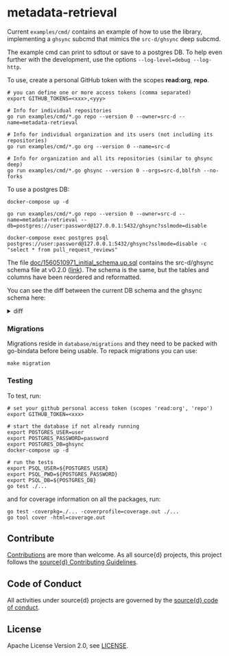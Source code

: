 # metadata-retrieval

Current `examples/cmd/` contains an example of how to use the library, implementing a `ghsync` subcmd that mimics the `src-d/ghsync` deep subcmd.

The example cmd can print to sdtout or save to a postgres DB. To help even further with the development, use the options `--log-level=debug --log-http`.

To use, create a personal GitHub token with the scopes **read:org**, **repo**.

```shell
# you can define one or more access tokens (comma separated)
export GITHUB_TOKENS=<xxx>,<yyy>

# Info for individual repositories
go run examples/cmd/*.go repo --version 0 --owner=src-d --name=metadata-retrieval

# Info for individual organization and its users (not including its repositories)
go run examples/cmd/*.go org --version 0 --name=src-d

# Info for organization and all its repositories (similar to ghsync deep)
go run examples/cmd/*.go ghsync --version 0 --orgs=src-d,bblfsh --no-forks
```

To use a postgres DB:

```shell
docker-compose up -d

go run examples/cmd/*.go repo --version 0 --owner=src-d --name=metadata-retrieval --db=postgres://user:password@127.0.0.1:5432/ghsync?sslmode=disable

docker-compose exec postgres psql postgres://user:password@127.0.0.1:5432/ghsync?sslmode=disable -c "select * from pull_request_reviews"
```

The file [doc/1560510971_initial_schema.up.sql](./doc/1560510971_initial_schema.up.sql) contains the src-d/ghsync schema file at v0.2.0 ([link](https://github.com/src-d/ghsync/blob/v0.2.0/models/sql/1560510971_initial_schema.up.sql)). The schema is the same, but the tables and columns have been reordered and reformatted.

You can see the diff between the current DB schema and the ghsync schema here:

<details><summary>diff</summary>

```diff
--- doc/1560510971_initial_schema.up.sql	2019-09-30 10:28:28.569403577 +0100
+++ database/migrations/000001_init.up.sql	2019-09-30 12:27:48.783414881 +0100
@@ -1,267 +1,251 @@
 BEGIN;

-CREATE TABLE organizations (
-  kallax_id serial NOT NULL PRIMARY KEY,
+CREATE TABLE IF NOT EXISTS organizations_versioned (
+  sum256 character varying(64) PRIMARY KEY,
+  versions integer ARRAY,

   avatar_url text,
   billing_email text,
-  blog text,
   collaborators bigint,
-  company text,
   created_at timestamptz,
   description text,
-  disk_usage bigint,
   email text,
-  followers bigint,
-  following bigint,
   htmlurl text,
   id bigint,
   location text,
   login text,
   name text,
   node_id text,
   owned_private_repos bigint,
-  private_gists bigint,
-  public_gists bigint,
   public_repos bigint,
   total_private_repos bigint,
   two_factor_requirement_enabled boolean,
-  type text,
   updated_at timestamptz
 );

-CREATE TABLE users (
-  kallax_id serial NOT NULL PRIMARY KEY,
+CREATE INDEX IF NOT EXISTS organizations_versions ON organizations_versioned (versions);
+
+CREATE TABLE IF NOT EXISTS users_versioned (
+  sum256 character varying(64) PRIMARY KEY,
+  versions integer ARRAY,

   avatar_url text,
   bio text,
-  blog text,
-  collaborators bigint,
   company text,
   created_at timestamptz,
-  disk_usage bigint,
   email text,
   followers bigint,
   following bigint,
-  gravatar_id text,
   hireable boolean,
   htmlurl text,
   id bigint,
   location text,
   login text,
   name text,
   node_id text,
   owned_private_repos bigint,
   private_gists bigint,
   public_gists bigint,
   public_repos bigint,
   site_admin boolean,
-  suspended_at timestamptz,
   total_private_repos bigint,
-  two_factor_authentication boolean,
-  type text,
   updated_at timestamptz
 );

-CREATE TABLE repositories (
-  kallax_id serial NOT NULL PRIMARY KEY,
+CREATE INDEX IF NOT EXISTS users_versions ON users_versioned (versions);

+CREATE TABLE IF NOT EXISTS repositories_versioned (
+  sum256 character varying(64) PRIMARY KEY,
+  versions integer ARRAY,
+
   allow_merge_commit boolean,
   allow_rebase_merge boolean,
   allow_squash_merge boolean,
   archived boolean,
-  auto_init boolean,
   clone_url text,
-  code_of_conduct jsonb,
   created_at timestamptz,
   default_branch text,
   description text,
   disabled boolean,
   fork boolean,
   forks_count bigint,
   full_name text,
-  git_url text,
-  gitignore_template text,
-  has_downloads boolean,
   has_issues boolean,
-  has_pages boolean,
-  has_projects boolean,
   has_wiki boolean,
   homepage text,
   htmlurl text,
   id bigint,
   language text,
-  license jsonb,
-  license_template text,
-  master_branch text,
   mirror_url text,
   name text,
-  network_count bigint,
   node_id text,
   open_issues_count bigint,
-  organization_id bigint NOT NULL,
-  organization_name text NOT NULL,
   owner_id bigint NOT NULL,
   owner_login text NOT NULL,
   owner_type text NOT NULL,
-  parent jsonb,
-  permissions jsonb,
   private boolean,
   pushed_at timestamptz,
-  size bigint,
-  source jsonb,
   sshurl text,
   stargazers_count bigint,
-  subscribers_count bigint,
-  svnurl text,
-  team_id bigint,
   topics text[] NOT NULL,
   updated_at timestamptz,
   watchers_count bigint
 );

-CREATE TABLE issues (
-  kallax_id serial NOT NULL PRIMARY KEY,
+CREATE INDEX IF NOT EXISTS repositories_versions ON repositories_versioned (versions);

-  assignee_id bigint NOT NULL,
-  assignee_login text NOT NULL,
-  assignees jsonb NOT NULL,
+CREATE TABLE IF NOT EXISTS issues_versioned (
+  sum256 character varying(64) PRIMARY KEY,
+  versions integer ARRAY,
+
+  assignees text[] NOT NULL,
   body text,
   closed_at timestamptz,
   closed_by_id bigint NOT NULL,
   closed_by_login text NOT NULL,
   comments bigint,
   created_at timestamptz,
   htmlurl text,
   id bigint,
   labels text[] NOT NULL,
   locked boolean,
-  milestone_id bigint NOT NULL,
+  milestone_id text NOT NULL,
   milestone_title text NOT NULL,
   node_id text,
   number bigint,
   repository_name text NOT NULL,
   repository_owner text NOT NULL,
   state text,
   title text,
   updated_at timestamptz,
   user_id bigint NOT NULL,
   user_login text NOT NULL
 );

-CREATE TABLE issue_comments (
-  kallax_id serial NOT NULL PRIMARY KEY,
+CREATE INDEX IF NOT EXISTS issues_versions ON issues_versioned (versions);
+
+CREATE TABLE IF NOT EXISTS issue_comments_versioned (
+  sum256 character varying(64) PRIMARY KEY,
+  versions integer ARRAY,

   author_association text,
   body text,
   created_at timestamptz,
   htmlurl text,
   id bigint,
   issue_number bigint NOT NULL,
   node_id text,
-  reactions jsonb,
   repository_name text NOT NULL,
   repository_owner text NOT NULL,
   updated_at timestamptz,
   user_id bigint NOT NULL,
   user_login text NOT NULL
 );

-CREATE TABLE pull_requests (
-  kallax_id serial NOT NULL PRIMARY KEY,
+CREATE INDEX IF NOT EXISTS issue_comments_versions ON issue_comments_versioned (versions);
+
+CREATE TABLE IF NOT EXISTS pull_requests_versioned (
+  sum256 character varying(64) PRIMARY KEY,
+  versions integer ARRAY,

   additions bigint,
-  assignee_id bigint NOT NULL,
-  assignee_login text NOT NULL,
-  assignees jsonb NOT NULL,
+  assignees text[] NOT NULL,
   author_association text,
-  base_label text NOT NULL,
   base_ref text NOT NULL,
   base_repository_name text NOT NULL,
   base_repository_owner text NOT NULL,
   base_sha text NOT NULL,
   base_user text NOT NULL,
   body text,
   changed_files bigint,
   closed_at timestamptz,
   comments bigint,
   commits bigint,
   created_at timestamptz,
   deletions bigint,
-  draft boolean,
-  head_label text NOT NULL,
   head_ref text NOT NULL,
   head_repository_name text NOT NULL,
   head_repository_owner text NOT NULL,
   head_sha text NOT NULL,
   head_user text NOT NULL,
   htmlurl text,
   id bigint,
   labels text[] NOT NULL,
   maintainer_can_modify boolean,
   merge_commit_sha text,
   mergeable boolean,
-  mergeable_state text,
   merged boolean,
   merged_at timestamptz,
   merged_by_id bigint NOT NULL,
   merged_by_login text NOT NULL,
-  milestone_id bigint NOT NULL,
+  milestone_id text NOT NULL,
   milestone_title text NOT NULL,
   node_id text,
   number bigint,
   repository_name text NOT NULL,
   repository_owner text NOT NULL,
-  requested_reviewers jsonb NOT NULL,
   review_comments bigint,
   state text,
   title text,
   updated_at timestamptz,
   user_id bigint NOT NULL,
   user_login text NOT NULL
 );

-CREATE TABLE pull_request_reviews (
-  kallax_id serial NOT NULL PRIMARY KEY,
+CREATE INDEX IF NOT EXISTS pull_requests_versions ON pull_requests_versioned (versions);
+
+CREATE TABLE IF NOT EXISTS pull_request_reviews_versioned (
+  sum256 character varying(64) PRIMARY KEY,
+  versions integer ARRAY,

   body text,
   commit_id text,
   htmlurl text,
   id bigint,
   node_id text,
   pull_request_number bigint NOT NULL,
   repository_name text NOT NULL,
   repository_owner text NOT NULL,
   state text,
   submitted_at timestamptz,
   user_id bigint NOT NULL,
   user_login text NOT NULL
 );

-CREATE TABLE pull_request_comments (
-  kallax_id serial NOT NULL PRIMARY KEY,
+CREATE INDEX IF NOT EXISTS pull_request_reviews_versions ON pull_request_reviews_versioned (versions);
+
+/*
+The name is used for compatiblity with ghsync, but pull_request_comments
+does not store the IssueComment's of PullRequest's.
+Instead it stores the PullRequestReviewComment, so a better name would be
+pull_request_review_comments
+*/
+CREATE TABLE IF NOT EXISTS pull_request_comments_versioned (
+  sum256 character varying(64) PRIMARY KEY,
+  versions integer ARRAY,

   author_association text,
   body text,
   commit_id text,
   created_at timestamptz,
   diff_hunk text,
   htmlurl text,
   id bigint,
   in_reply_to bigint,
   node_id text,
   original_commit_id text,
   original_position bigint,
   path text,
   position bigint,
   pull_request_number bigint NOT NULL,
   pull_request_review_id bigint,
-  reactions jsonb,
   repository_name text NOT NULL,
   repository_owner text NOT NULL,
   updated_at timestamptz,
   user_id bigint NOT NULL,
   user_login text NOT NULL
 );

+CREATE INDEX IF NOT EXISTS pull_request_comments_versions ON pull_request_comments_versioned (versions);
+
 COMMIT;
```

</details>

### Migrations

Migrations reside in `database/migrations` and they need to be packed with go-bindata before being usable.
To repack migrations you can use:

```shell
make migration
```

### Testing

To test, run:

```shell
# set your github personal access token (scopes 'read:org', 'repo')
export GITHUB_TOKEN=<xxx>

# start the database if not already running
export POSTGRES_USER=user
export POSTGRES_PASSWORD=password
export POSTGRES_DB=ghsync
docker-compose up -d

# run the tests
export PSQL_USER=${POSTGRES_USER}
export PSQL_PWD=${POSTGRES_PASSWORD}
export PSQL_DB=${POSTGRES_DB}
go test ./...
```

and for coverage information on all the packages, run:

```shell
go test -coverpkg=./... -coverprofile=coverage.out ./...
go tool cover -html=coverage.out
```


## Contribute

[Contributions](https://github.com/src-d/metadata-retrieval/issues) are more than welcome. As all source{d} projects, this project follows the
[source{d} Contributing Guidelines](https://github.com/src-d/guide/blob/master/engineering/documents/CONTRIBUTING.md).


## Code of Conduct

All activities under source{d} projects are governed by the
[source{d} code of conduct](https://github.com/src-d/guide/blob/master/.github/CODE_OF_CONDUCT.md).


## License

Apache License Version 2.0, see [LICENSE](LICENSE.md).
